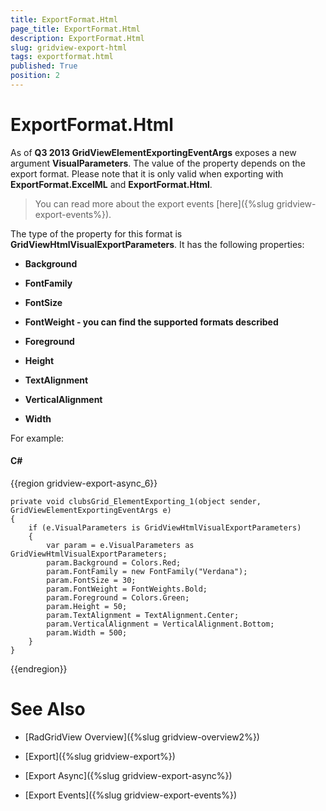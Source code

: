```yaml
---
title: ExportFormat.Html
page_title: ExportFormat.Html
description: ExportFormat.Html
slug: gridview-export-html
tags: exportformat.html
published: True
position: 2
---
```


# ExportFormat.Html

        
As of __Q3 2013 GridViewElementExportingEventArgs__ exposes a new argument __VisualParameters__. The value of the property depends on the export format. Please note that it is only valid when exporting with __ExportFormat.ExcelML__ and __ExportFormat.Html__.
        

>You can read more about the export events [here]({%slug gridview-export-events%}).
          

The type of the property for this format is __GridViewHtmlVisualExportParameters__. It has the following properties:
        

* __Background__

* __FontFamily__

* __FontSize__

* __FontWeight - you can find the supported formats described__

* __Foreground__

* __Height__

* __TextAlignment__

* __VerticalAlignment__

* __Width__

For example:
        

#### __C#__

{{region gridview-export-async_6}}

	private void clubsGrid_ElementExporting_1(object sender, GridViewElementExportingEventArgs e)
	{
	    if (e.VisualParameters is GridViewHtmlVisualExportParameters)
	    {
	        var param = e.VisualParameters as GridViewHtmlVisualExportParameters;
		    param.Background = Colors.Red;
		    param.FontFamily = new FontFamily("Verdana");
		    param.FontSize = 30;
		    param.FontWeight = FontWeights.Bold;
		    param.Foreground = Colors.Green;
		    param.Height = 50;
		    param.TextAlignment = TextAlignment.Center;
		    param.VerticalAlignment = VerticalAlignment.Bottom;
		    param.Width = 500;
	    }
	}
{{endregion}}


# See Also

 * [RadGridView Overview]({%slug gridview-overview2%})

 * [Export]({%slug gridview-export%})

 * [Export Async]({%slug gridview-export-async%})

 * [Export Events]({%slug gridview-export-events%})
